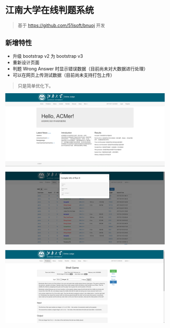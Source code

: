 # 江南大学在线判题系统

> 基于 https://github.com/51isoft/bnuoj 开发

新增特性
-------
- 升级 bootstrap v2 为 bootstrap v3
- 重新设计页面
- 判题 Wrong Answer 时显示错误数据（目前尚未对大数据进行处理）
- 可以在网页上传测试数据（目前尚未支持打包上传）

> 只是简单优化下。

![index](preview/1.png)

![problem](preview/2.png)

![problem_show](preview/3.png)
